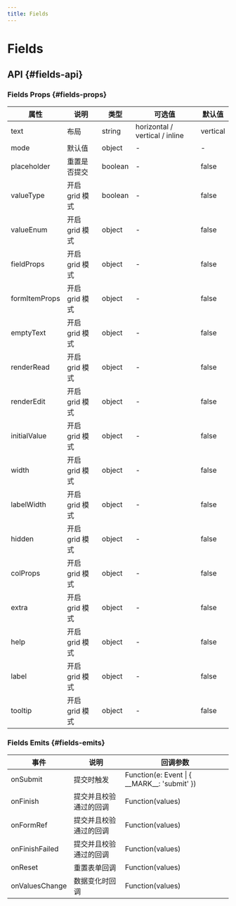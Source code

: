 ```yaml
---
title: Fields
---
```


# Fields

## API {#fields-api}

### Fields Props {#fields-props}

| 属性            | 说明         | 类型      | 可选值                            | 默认值      |
|---------------|------------|---------|--------------------------------|----------|
| text          | 布局         | string  | horizontal / vertical / inline | vertical |
| mode          | 默认值        | object  | -                              | -        |
| placeholder   | 重置是否提交     | boolean | -                              | false    |
| valueType     | 开启 grid 模式 | boolean | -                              | false    |
| valueEnum     | 开启 grid 模式 | object  | -                              | false    |
| fieldProps    | 开启 grid 模式 | object  | -                              | false    |
| formItemProps | 开启 grid 模式 | object  | -                              | false    |
| emptyText     | 开启 grid 模式 | object  | -                              | false    |
| renderRead    | 开启 grid 模式 | object  | -                              | false    |
| renderEdit    | 开启 grid 模式 | object  | -                              | false    |
| initialValue  | 开启 grid 模式 | object  | -                              | false    |
| width         | 开启 grid 模式 | object  | -                              | false    |
| labelWidth    | 开启 grid 模式 | object  | -                              | false    |
| hidden        | 开启 grid 模式 | object  | -                              | false    |
| colProps      | 开启 grid 模式 | object  | -                              | false    |
| extra         | 开启 grid 模式 | object  | -                              | false    |
| help          | 开启 grid 模式 | object  | -                              | false    |
| label         | 开启 grid 模式 | object  | -                              | false    |
| tooltip       | 开启 grid 模式 | object  | -                              | false    |

### Fields Emits {#fields-emits}

| 事件             | 说明          | 回调参数                                               |
|----------------|-------------|----------------------------------------------------|
| onSubmit       | 提交时触发       | Function(e: Event \| \{ \_\_MARK\_\_: 'submit' \}) |
| onFinish       | 提交并且校验通过的回调 | Function(values)                                   |
| onFormRef      | 提交并且校验通过的回调 | Function(values)                                   |
| onFinishFailed | 提交并且校验通过的回调 | Function(values)                                   |
| onReset        | 重置表单回调      | Function(values)                                   |
| onValuesChange | 数据变化时回调     | Function(values)                                   |


